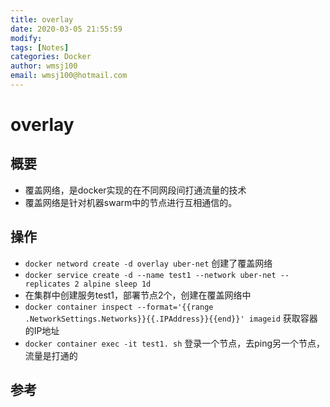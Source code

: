 ```yaml
---
title: overlay
date: 2020-03-05 21:55:59
modify: 
tags: [Notes]
categories: Docker
author: wmsj100
email: wmsj100@hotmail.com
---
```


# overlay

## 概要

- 覆盖网络，是docker实现的在不同网段间打通流量的技术
- 覆盖网络是针对机器swarm中的节点进行互相通信的。

## 操作

- `docker netword create -d overlay uber-net` 创建了覆盖网络
- `docker service create -d --name test1 --network uber-net --replicates 2 alpine sleep 1d` 
- 在集群中创建服务test1，部署节点2个，创建在覆盖网络中
- `docker container inspect --format='{{range .NetworkSettings.Networks}}{{.IPAddress}}{{end}}' imageid` 获取容器的IP地址
- `docker container exec -it test1. sh` 登录一个节点，去ping另一个节点，流量是打通的

## 参考

